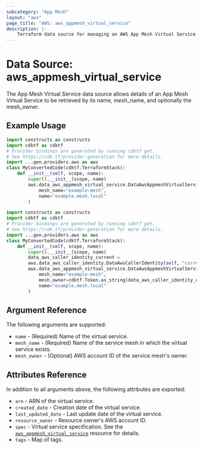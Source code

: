 ```yaml
---
subcategory: "App Mesh"
layout: "aws"
page_title: "AWS: aws_appmesh_virtual_service"
description: |-
    Terraform data source for managing an AWS App Mesh Virtual Service.
---
```


# Data Source: aws_appmesh_virtual_service

The App Mesh Virtual Service data source allows details of an App Mesh Virtual Service to be retrieved by its name, mesh_name, and optionally the mesh_owner.

## Example Usage

```python
import constructs as constructs
import cdktf as cdktf
# Provider bindings are generated by running cdktf get.
# See https://cdk.tf/provider-generation for more details.
import ...gen.providers.aws as aws
class MyConvertedCode(cdktf.TerraformStack):
    def __init__(self, scope, name):
        super().__init__(scope, name)
        aws.data_aws_appmesh_virtual_service.DataAwsAppmeshVirtualService(self, "test",
            mesh_name="example-mesh",
            name="example.mesh.local"
        )
```

```python
import constructs as constructs
import cdktf as cdktf
# Provider bindings are generated by running cdktf get.
# See https://cdk.tf/provider-generation for more details.
import ...gen.providers.aws as aws
class MyConvertedCode(cdktf.TerraformStack):
    def __init__(self, scope, name):
        super().__init__(scope, name)
        data_aws_caller_identity_current =
        aws.data_aws_caller_identity.DataAwsCallerIdentity(self, "current")
        aws.data_aws_appmesh_virtual_service.DataAwsAppmeshVirtualService(self, "test",
            mesh_name="example-mesh",
            mesh_owner=cdktf.Token.as_string(data_aws_caller_identity_current.account_id),
            name="example.mesh.local"
        )
```

## Argument Reference

The following arguments are supported:

* `name` - (Required) Name of the virtual service.
* `mesh_name` - (Required) Name of the service mesh in which the virtual service exists.
* `mesh_owner` - (Optional) AWS account ID of the service mesh's owner.

## Attributes Reference

In addition to all arguments above, the following attributes are exported:

* `arn` - ARN of the virtual service.
* `created_date` - Creation date of the virtual service.
* `last_updated_date` - Last update date of the virtual service.
* `resource_owner` - Resource owner's AWS account ID.
* `spec` - Virtual service specification. See the [`aws_appmesh_virtual_service`](/docs/providers/aws/r/appmesh_virtual_service.html#spec) resource for details.
* `tags` - Map of tags.

<!-- cache-key: cdktf-0.17.0-pre.15 input-a8d928a4edde2c960e37c18c1a71ce76d9e2cc9f61bfa5bd0aa5d9a45a697a74 -->